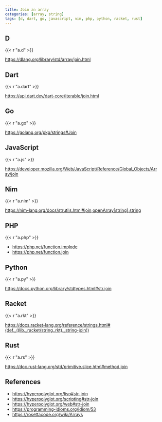 ```yaml
---
title: Join an array
categories: [array, string]
tags: [d, dart, go, javascript, nim, php, python, racket, rust]
---
```


## D

{{< r "a.d" >}}

<https://dlang.org/library/std/array/join.html>

## Dart

{{< r "a.dart" >}}

<https://api.dart.dev/dart-core/Iterable/join.html>

## Go

{{< r "a.go" >}}

<https://golang.org/pkg/strings#Join>

## JavaScript

{{< r "a.js" >}}

<https://developer.mozilla.org/Web/JavaScript/Reference/Global_Objects/Array/join>

## Nim

{{< r "a.nim" >}}

<https://nim-lang.org/docs/strutils.html#join,openArray[string],string>

## PHP

{{< r "a.php" >}}

- <https://php.net/function.implode>
- <https://php.net/function.join>

## Python

{{< r "a.py" >}}

<https://docs.python.org/library/stdtypes.html#str.join>

## Racket

{{< r "a.rkt" >}}

<https://docs.racket-lang.org/reference/strings.html#(def._((lib._racket/string..rkt)._string-join))>

## Rust

{{< r "a.rs" >}}

<https://doc.rust-lang.org/std/primitive.slice.html#method.join>

## References

- <https://hyperpolyglot.org/lisp#str-join>
- <https://hyperpolyglot.org/scripting#str-join>
- <https://hyperpolyglot.org/web#str-join>
- <https://programming-idioms.org/idiom/53>
- <https://rosettacode.org/wiki/Arrays>

